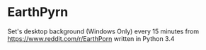 # EarthPyrn
Set's desktop background (Windows Only) every 15 minutes from https://www.reddit.com/r/EarthPorn written in Python 3.4
